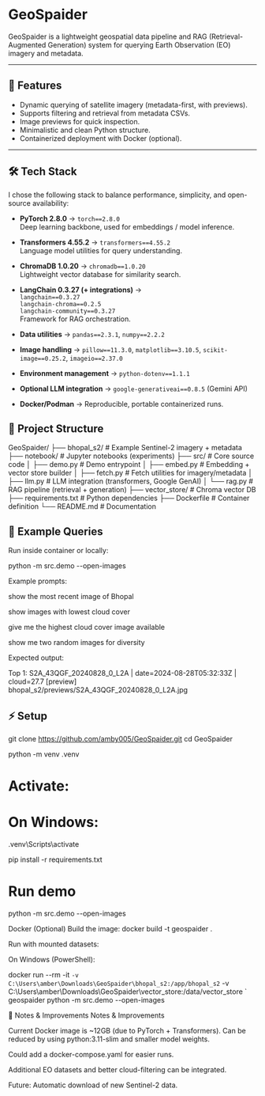 # GeoSpaider

GeoSpaider is a lightweight geospatial data pipeline and RAG (Retrieval-Augmented Generation) system for querying Earth Observation (EO) imagery and metadata.

---

## 🚀 Features
- Dynamic querying of satellite imagery (metadata-first, with previews).
- Supports filtering and retrieval from metadata CSVs.
- Image previews for quick inspection.
- Minimalistic and clean Python structure.
- Containerized deployment with Docker (optional).

---

## 🛠️ Tech Stack

I chose the following stack to balance performance, simplicity, and open-source availability:

- **PyTorch 2.8.0** → `torch==2.8.0`  
  Deep learning backbone, used for embeddings / model inference.

- **Transformers 4.55.2** → `transformers==4.55.2`  
  Language model utilities for query understanding.

- **ChromaDB 1.0.20** → `chromadb==1.0.20`  
  Lightweight vector database for similarity search.

- **LangChain 0.3.27 (+ integrations)** →  
  `langchain==0.3.27`  
  `langchain-chroma==0.2.5`  
  `langchain-community==0.3.27`  
  Framework for RAG orchestration.

- **Data utilities** → `pandas==2.3.1`, `numpy==2.2.2`

- **Image handling** → `pillow==11.3.0`, `matplotlib==3.10.5`, `scikit-image==0.25.2`, `imageio==2.37.0`

- **Environment management** → `python-dotenv==1.1.1`

- **Optional LLM integration** → `google-generativeai==0.8.5` (Gemini API)

- **Docker/Podman** → Reproducible, portable containerized runs.



## 📂 Project Structure

GeoSpaider/
├── bhopal_s2/              # Example Sentinel-2 imagery + metadata
├── notebook/               # Jupyter notebooks (experiments)
├── src/                    # Core source code
│   ├── demo.py             # Demo entrypoint
│   ├── embed.py            # Embedding + vector store builder
│   ├── fetch.py            # Fetch utilities for imagery/metadata
│   ├── llm.py              # LLM integration (transformers, Google GenAI)
│   └── rag.py              # RAG pipeline (retrieval + generation)
├── vector_store/           # Chroma vector DB
├── requirements.txt        # Python dependencies
├── Dockerfile              # Container definition
└── README.md               # Documentation


## 🎯 Example Queries

Run inside container or locally:

python -m src.demo --open-images

Example prompts:

show the most recent image of Bhopal

show images with lowest cloud cover

give me the highest cloud cover image available

show me two random images for diversity

Expected output:

Top 1: S2A_43QGF_20240828_0_L2A | date=2024-08-28T05:32:33Z | cloud=27.7
[preview] bhopal_s2/previews/S2A_43QGF_20240828_0_L2A.jpg


## ⚡ Setup

git clone https://github.com/amby005/GeoSpaider.git
cd GeoSpaider

python -m venv .venv
# Activate:
# On Windows:
.venv\Scripts\activate

pip install -r requirements.txt

# Run demo
python -m src.demo --open-images



Docker (Optional)
Build the image:
docker build -t geospaider .


Run with mounted datasets:

On Windows (PowerShell):

docker run --rm -it `
  -v C:\Users\amber\Downloads\GeoSpaider\bhopal_s2:/app/bhopal_s2 `
  -v C:\Users\amber\Downloads\GeoSpaider\vector_store:/data/vector_store `
  geospaider python -m src.demo --open-images


📌 Notes & Improvements
Notes & Improvements

Current Docker image is ~12GB (due to PyTorch + Transformers). Can be reduced by using python:3.11-slim and smaller model weights.

Could add a docker-compose.yaml for easier runs.

Additional EO datasets and better cloud-filtering can be integrated.

Future: Automatic download of new Sentinel-2 data.

